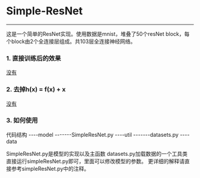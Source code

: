 # Simple-ResNet

------

这是一个简单的ResNet实现。使用数据是mnist，堆叠了50个resNet block，每个block由2个全连接层组成。共103层全连接神经网络。
### 1. 直接训练后的效果
[没有](https://www.zybuluo.com/static/img/logo.png)
### 2. 去掉h(x) = f(x) + x
[没有](https://www.zybuluo.com/static/img/logo.png)
### 3. 如何使用
代码结构
----model
-------SimpleResNet.py
----util
-------datasets.py
----data

SimpleResNet.py是模型的实现以及主函数
datasets.py加载数据的一个工具类
直接运行simpleResNet.py即可，里面可以修改模型的参数。
更详细的解释请直接参考simpleResNet.py中的注释。



